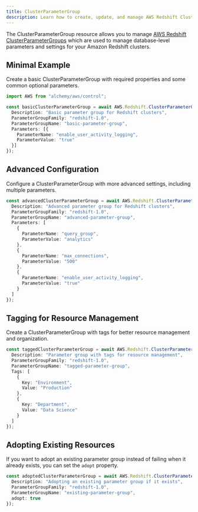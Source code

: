 ```yaml
---
title: ClusterParameterGroup
description: Learn how to create, update, and manage AWS Redshift ClusterParameterGroups using Alchemy Cloud Control.
---
```



The ClusterParameterGroup resource allows you to manage [AWS Redshift ClusterParameterGroups](https://docs.aws.amazon.com/redshift/latest/userguide/) which are used to manage database-level parameters and settings for your Amazon Redshift clusters.

## Minimal Example

Create a basic ClusterParameterGroup with required properties and some common optional parameters.

```ts
import AWS from "alchemy/aws/control";

const basicClusterParameterGroup = await AWS.Redshift.ClusterParameterGroup("basicClusterParamGroup", {
  Description: "Basic parameter group for Redshift clusters",
  ParameterGroupFamily: "redshift-1.0",
  ParameterGroupName: "basic-parameter-group",
  Parameters: [{
    ParameterName: "enable_user_activity_logging",
    ParameterValue: "true"
  }]
});
```

## Advanced Configuration

Configure a ClusterParameterGroup with more advanced settings, including multiple parameters.

```ts
const advancedClusterParameterGroup = await AWS.Redshift.ClusterParameterGroup("advancedClusterParamGroup", {
  Description: "Advanced parameter group for Redshift clusters",
  ParameterGroupFamily: "redshift-1.0",
  ParameterGroupName: "advanced-parameter-group",
  Parameters: [
    {
      ParameterName: "query_group",
      ParameterValue: "analytics"
    },
    {
      ParameterName: "max_connections",
      ParameterValue: "500"
    },
    {
      ParameterName: "enable_user_activity_logging",
      ParameterValue: "true"
    }
  ]
});
```

## Tagging for Resource Management

Create a ClusterParameterGroup with tags for better resource management and organization.

```ts
const taggedClusterParameterGroup = await AWS.Redshift.ClusterParameterGroup("taggedClusterParamGroup", {
  Description: "Parameter group with tags for resource management",
  ParameterGroupFamily: "redshift-1.0",
  ParameterGroupName: "tagged-parameter-group",
  Tags: [
    {
      Key: "Environment",
      Value: "Production"
    },
    {
      Key: "Department",
      Value: "Data Science"
    }
  ]
});
```

## Adopting Existing Resources

If you want to adopt an existing parameter group instead of failing when it already exists, you can set the `adopt` property.

```ts
const adoptedClusterParameterGroup = await AWS.Redshift.ClusterParameterGroup("adoptedClusterParamGroup", {
  Description: "Adopting an existing parameter group if it exists",
  ParameterGroupFamily: "redshift-1.0",
  ParameterGroupName: "existing-parameter-group",
  adopt: true
});
```
